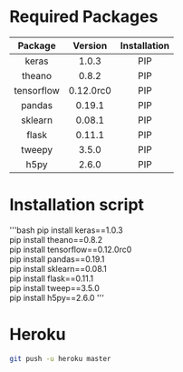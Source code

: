 
# Required Packages

| Package    | Version   | Installation |
|:----------:|:---------:|:------------:|
| keras      | 1.0.3     |    PIP       |
| theano     | 0.8.2     |    PIP       |
| tensorflow | 0.12.0rc0 |    PIP       |
| pandas     | 0.19.1    |    PIP       |
| sklearn    | 0.08.1    |    PIP       |
| flask      | 0.11.1    |    PIP       |
| tweepy     | 3.5.0     |    PIP       |
| h5py       | 2.6.0     |    PIP       |

# Installation script

'''bash
pip install keras==1.0.3       
pip install theano==0.8.2       
pip install tensorflow==0.12.0rc0       
pip install pandas==0.19.1       
pip install sklearn==0.08.1       
pip install flask==0.11.1       
pip install tweep==3.5.0       
pip install h5py==2.6.0
'''

# Heroku

```bash
git push -u heroku master
```








